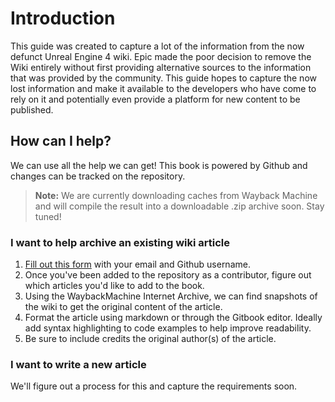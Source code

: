 # Introduction

This guide was created to capture a lot of the information from the now defunct Unreal Engine 4 wiki. Epic made the poor decision to remove the Wiki entirely without first providing alternative sources to the information that was provided by the community. This guide hopes to capture the now lost information and make it available to the developers who have come to rely on it and potentially even provide a platform for new content to be published.

## How can I help?

We can use all the help we can get! This book is powered by Github and changes can be tracked on the repository.

> **Note:** We are currently downloading caches from Wayback Machine and will compile the result into a downloadable .zip archive soon. Stay tuned!

### I want to help archive an existing wiki article

1. [Fill out this form](https://docs.google.com/forms/d/1ss_V-bzfXg0Fkjl6lfFgPyLmdRUsNmXUqdzC1rYSLjY) with your email and Github username.
2. Once you've been added to the repository as a contributor, figure out which articles you'd like to add to the book.
3. Using the WaybackMachine Internet Archive, we can find snapshots of the wiki to get the original content of the article.
4. Format the article using markdown or through the Gitbook editor. Ideally add syntax highlighting to code examples to help improve readability.
5. Be sure to include credits the original author\(s\) of the article.

### I want to write a new article

We'll figure out a process for this and capture the requirements soon.



